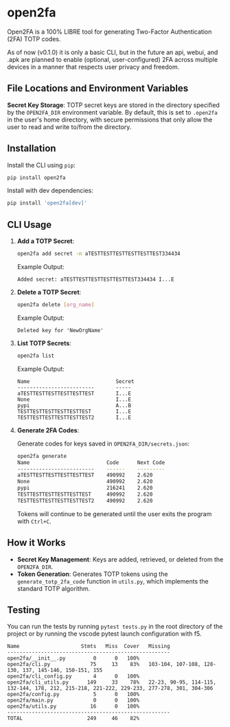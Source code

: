 # open2fa

Open2FA is a 100% LIBRE tool for generating Two-Factor Authentication (2FA) TOTP codes.

As of now (v0.1.0) it is only a basic CLI, but in the future an api, webui, and .apk are planned to enable (optional, user-configured) 2FA across multiple devices in a manner that respects user privacy and freedom.

## File Locations and Environment Variables

**Secret Key Storage**: TOTP secret keys are stored in the directory specified by the `OPEN2FA_DIR` environment variable. By default, this is set to `.open2fa` in the user's home directory, with secure permissions that only allow the user to read and write to/from the directory.

## Installation

Install the CLI using `pip`:

```bash
pip install open2fa
```

Install with dev dependencies:

```bash
pip install 'open2fa[dev]'
```

## CLI Usage

1. **Add a TOTP Secret**:

   ```bash
   open2fa add secret -n aTESTTESTTESTTESTTESTTEST334434
   ```

   Example Output:

   ```
   Added secret: aTESTTESTTESTTESTTESTTEST334434 I...E
   ```

2. **Delete a TOTP Secret**:

   ```bash
   open2fa delete [org_name]
   ```

   Example Output:

   ```
   Deleted key for 'NewOrgName'
   ```

3. **List TOTP Secrets**:

   ```bash
   open2fa list
   ```

   Example Output:

   ```
   Name                            Secret
   -------------------------       -----
   aTESTTESTTESTTESTTESTTEST       I...E
   None                            I...E
   pypi                            A...B
   TESTTESTTESTTESTTESTTEST        I...E
   TESTTESTTESTTESTTESTTEST2       I...E
   ```

4. **Generate 2FA Codes**:

   Generate codes for keys saved in `OPEN2FA_DIR/secrets.json`:

   ```bash
   open2fa generate
   Name                         Code      Next Code
   -------------------------    ------    ---------
   aTESTTESTTESTTESTTESTTEST    490992    2.620
   None                         490992    2.620
   pypi                         216241    2.620
   TESTTESTTESTTESTTESTTEST     490992    2.620
   TESTTESTTESTTESTTESTTEST2    490992    2.620
   ```

   Tokens will continue to be generated until the user exits the program with `Ctrl+C`.

## How it Works

- **Secret Key Management**: Keys are added, retrieved, or deleted from the `OPEN2FA_DIR`.
- **Token Generation**: Generates TOTP tokens using the `generate_totp_2fa_code` function in `utils.py`, which implements the standard TOTP algorithm.

## Testing

You can run the tests by running `pytest tests.py` in the root directory of the project
or by running the vscode pytest launch configuration with f5.

```
Name                    Stmts   Miss  Cover   Missing
-----------------------------------------------------
open2fa/__init__.py         0      0   100%
open2fa/cli.py             75     13    83%   103-104, 107-108, 128-130, 137, 145-146, 150-151, 155
open2fa/cli_config.py       4      0   100%
open2fa/cli_utils.py      149     33    78%   22-23, 90-95, 114-115, 132-144, 178, 212, 215-218, 221-222, 229-233, 277-278, 301, 304-306
open2fa/config.py           5      0   100%
open2fa/main.py             0      0   100%
open2fa/utils.py           16      0   100%
-----------------------------------------------------
TOTAL                     249     46    82%
```
